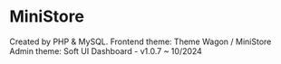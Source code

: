 # MiniStore

Created by PHP & MySQL.
Frontend theme: Theme Wagon / MiniStore
Admin theme: Soft UI Dashboard - v1.0.7
~ 10/2024

